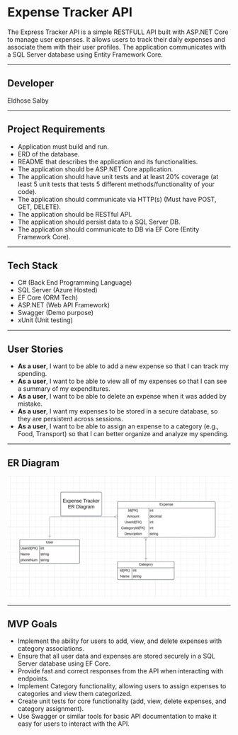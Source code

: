 # Expense Tracker API
The Express Tracker API is a simple RESTFULL API built with ASP.NET Core to manage user expenses. It allows users to track their daily expenses and associate them with their user profiles. The application communicates with a SQL Server database using Entity Framework Core. 

---

## Developer
Eldhose Salby

---

## Project Requirements
- Application must build and run.
- ERD of the database.
- README that describes the application and its functionalities.
- The application should be ASP.NET Core application.
- The application should have unit tests and at least 20% coverage (at least 5 unit tests that tests 5 different methods/functionality of your code).
- The application should communicate via HTTP(s) (Must have POST, GET, DELETE).
- The application should be RESTful API.
- The application should persist data to a SQL Server DB.
- The application should communicate to DB via EF Core (Entity Framework Core).
  
---

## Tech Stack
- C# (Back End Programming Language)
- SQL Server (Azure Hosted)
- EF Core (ORM Tech)
- ASP.NET (Web API Framework)
- Swagger (Demo purpose)
- xUnit (Unit testing)

---

## User Stories
- **As a user**, I want to be able to add a new expense so that I can track my spending.
- **As a user**, I want to be able to view all of my expenses so that I can see a summary of my expenditures.
- **As a user**, I want to be able to delete an expense when it was added by mistake.
- **As a user**, I want my expenses to be stored in a secure database, so they are persistent across sessions.
- **As a user**, I want to be able to assign an expense to a category (e.g., Food, Transport) so that I can better organize and analyze my spending.

---

## ER Diagram
![alt text](<ER diagram.png>)

---

## MVP Goals
- Implement the ability for users to add, view, and delete expenses with category associations.
- Ensure that all user data and expenses are stored securely in a SQL Server database using EF Core.
- Provide fast and correct responses from the API when interacting with endpoints.
- Implement Category functionality, allowing users to assign expenses to categories and view them categorized.
- Create unit tests for core functionality (add, view, delete expenses, and category assignment).
- Use Swagger or similar tools for basic API documentation to make it easy for users to interact with the API.